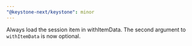 ```yaml
---
"@keystone-next/keystone": minor
---
```


Always load the session item in withItemData. The second argument to `withItemData` is now optional.
